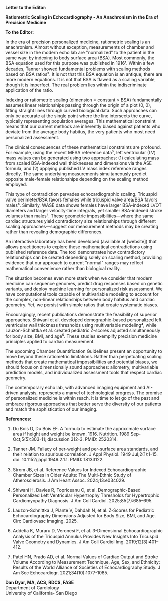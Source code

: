 **Letter to the Editor:** 

**Ratiometric Scaling in Echocardiography \- An Anachronism in the Era of Precision Medicine** 

**To the Editor:** 

In the era of precision personalized medicine, ratiometric scaling is an anachronism. 
Almost without exception, measurements of chamber and vessel size in the modern echo lab are "normalized" to the patient in the same way: by indexing to body surface area (BSA).
Most commonly, the BSA equation used for this purpose was published in 1916¹. Within a few decades, Tanner showed fundamental problems with scaling methods based on BSA ratios². It is not that this BSA equation is an antique; there are more modern equations. It is not that BSA is flawed as a scaling variable, though it is imperfect. The real problem lies within the indiscriminate application of the ratio. 

Indexing or ratiometric scaling (dimension = constant × BSA) fundamentally assumes linear relationships passing through the origin of a plot (0, 0), fitting straight lines through curved biological data. Such approaches can only be accurate at the single point where the line intersects the curve, typically representing population averages. This mathematical constraint means that our current methods are inherently biased against patients who deviate from the average body habitus, the very patients who most need personalized assessment. 

The clinical consequences of these mathematical constraints are profound. For example, using the recent MESA reference data³, left ventricular (LV) mass values can be generated using two approaches: (1) calculating mass from scaled BSA-indexed wall thicknesses and dimensions via the ASE formula, and (2) applying published LV mass index reference ranges directly. The same underlying measurements simultaneously predict opposite male-female relationships depending on the scaling method employed.   

This type of contradiction pervades echocardiographic scaling. Tricuspid valve perimeter/BSA favors females while tricuspid valve area/BSA favors males⁶. Similarly, WASE data shows females have larger BSA-indexed LVOT diameters and larger velocity-time integrals, yet smaller BSA-indexed stroke volumes than males⁷. These geometric impossibilities—where the same cardiac structures yield contradictory size relationships through different scaling approaches—suggest our measurement methods may be creating rather than revealing demographic differences. 

An interactive laboratory has been developed (available at \[website\]) that allows practitioners to explore these mathematical contradictions using published reference data. The tool demonstrates how contradictory relationships can be created depending solely on scaling method, providing evidence that our approach to current "normal" ranges may reflect mathematical convenience rather than biological reality. 

The situation becomes even more stark when we consider that modern medicine can sequence genomes, predict drug responses based on genetic variants, and deploy machine learning for personalized risk assessment. We have computational tools capable of multivariable modeling to account for the complex, non-linear relationships between body habitus and cardiac geometry. Yet, we persist with simple ratios that create systematic biases. 

Encouragingly, recent publications demonstrate the feasibility of superior approaches. Shiwani et al. developed demographic-based personalized left ventricular wall thickness thresholds using multivariable modeling⁴, while Lauzon-Schnittka et al. created pediatric Z-scores adjusted simultaneously for body size, BMI, and age⁵. These studies exemplify precision medicine principles applied to cardiac measurement. 

The upcoming Chamber Quantification Guidelines present an opportunity to move beyond these ratiometric limitations. Rather than perpetuating scaling methods that create mathematical impossibilities and potential biases, we should focus on dimensionally sound approaches: allometry, multivariable prediction models, and individualized assessment tools that respect cardiac geometry. 

The contemporary echo lab, with advanced imaging equipment and AI-driven analysis, represents a marvel of technological progress. The promise of personalized medicine is within reach. It is time to let go of the past and embrace rigorous approaches that better serve the diversity of our patients and match the sophistication of our imaging. 

**References:** 

1. Du Bois D, Du Bois EF. A formula to estimate the approximate surface area if height and weight be known. 1916\. Nutrition. 1989 Sep-Oct;5(5):303-11; discussion 312-3. PMID: 2520314\.   
      
      
2. Tanner JM. Fallacy of per-weight and per-surface area standards, and their relation to spurious correlation. J Appl Physiol. 1949 Jul;2(1):1-15. doi: 10.1152/jappl.1949.2.1.1. PMID: 18133122\.   
      
      
3. Strom JB, et al. Reference Values for Indexed Echocardiographic Chamber Sizes in Older Adults: The Multi-Ethnic Study of Atherosclerosis. J Am Heart Assoc. 2024;13:e034029.   
      
      
4. Shiwani H, Davies R, Topriceanu C, et al. Demographic-Based Personalized Left Ventricular Hypertrophy Thresholds for Hypertrophic Cardiomyopathy Diagnosis. J Am Coll Cardiol. 2025;85(7):685–695.   
      
      
5. Lauzon-Schnittka J, Plante V, Dahdah N, et al. Z-Scores for Pediatric Echocardiography Dimensions Adjusted for Body Size, BMI, and Age. Circ Cardiovasc Imaging. 2025\.   
      
      
6. Addetia K, Muraru D, Veronesi F, et al. 3-Dimensional Echocardiographic Analysis of the Tricuspid Annulus Provides New Insights Into Tricuspid Valve Geometry and Dynamics. J Am Coll Cardiol Img. 2019;12(3):401–412.   
      
      
7. Patel HN, Prado AD, et al. Normal Values of Cardiac Output and Stroke Volume According to Measurement Technique, Age, Sex, and Ethnicity: Results of the World Alliance of Societies of Echocardiography Study. J Am Soc Echocardiogr. 2021;34(10):1077-1085.   
      
    

**Dan Dyar, MA, ACS, RDCS, FASE**   
 Department of Cardiology   
 University of California- San Diego 

 

 

 

